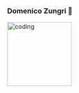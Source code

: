 ### Domenico Zungri 👋
<img src="https://github.com/DevDomenico/DevDomenico/assets/135279072/490f5c22-0de3-4010-a51b-16f93e31081a" alt="coding" width="150px" height="150px">






<!--
**DevDomenico/DevDomenico** is a ✨ _special_ ✨ repository because its `README.md` (this file) appears on your GitHub profile.

Here are some ideas to get you started:

- 🔭 I’m currently working on ...
- 🌱 I’m currently learning ...
- 👯 I’m looking to collaborate on ...
- 🤔 I’m looking for help with ...
- 💬 Ask me about ...
- 📫 How to reach me: ...
- 😄 Pronouns: ...
- ⚡ Fun fact: ...
-->
